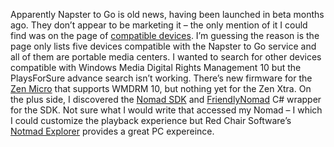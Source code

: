 Apparently Napster to Go is old news, having been launched in beta
months ago. They don’t appear to be marketing it – the only mention of
it I could find was on the page of [compatible
devices](http://www.napster.com/compatible_devices/). I’m guessing the
reason is the page only lists five devices compatible with the Napster
to Go service and all of them are portable media centers. I wanted to
search for other devices compatible with Windows Media Digital Rights
Management 10 but the PlaysForSure advance search isn’t working. There’s
new firmware for the [Zen
Micro](http://www.nomadworld.com/downloads/firmware/wma-getfw.asp?nProdID=556&sProd=Creative%20Zen%20Micro) that
supports WMDRM 10, but nothing yet for the Zen Xtra. On the plus side, I
discovered the [Nomad
SDK](http://developer.creative.com/articles/article.asp?cat=3&sbcat=38&top=53&aid=71)
and [FriendlyNomad](http://sourceforge.net/projects/friendlynomad) C\#
wrapper for the SDK. Not sure what I would write that accessed my Nomad
– I which I could customize the playback experience but Red Chair
Software’s [Notmad
Explorer](http://www.redchairsoftware.com/notmad/) provides a great PC
expereince.
